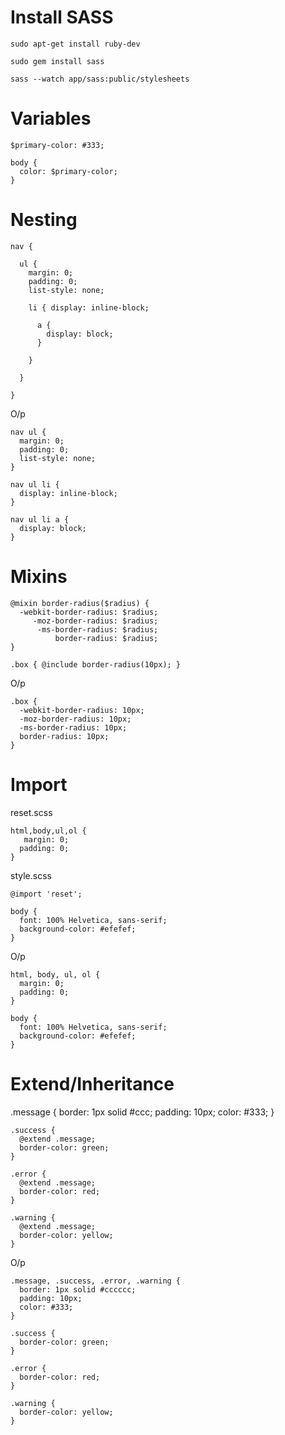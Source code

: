 # Install SASS
    sudo apt-get install ruby-dev
    
    sudo gem install sass
    
    sass --watch app/sass:public/stylesheets

# Variables

    $primary-color: #333;

    body {
      color: $primary-color;
    }

# Nesting

    nav {

      ul {
        margin: 0;
        padding: 0;
        list-style: none;

        li { display: inline-block; 

          a {
            display: block;
          }

        }

      }

    }

O/p

    nav ul {
      margin: 0;
      padding: 0;
      list-style: none;
    }

    nav ul li {
      display: inline-block;
    }

    nav ul li a {
      display: block;
    }

# Mixins

    @mixin border-radius($radius) {
      -webkit-border-radius: $radius;
         -moz-border-radius: $radius;
          -ms-border-radius: $radius;
              border-radius: $radius;
    }

    .box { @include border-radius(10px); }

O/p

    .box {
      -webkit-border-radius: 10px;
      -moz-border-radius: 10px;
      -ms-border-radius: 10px;
      border-radius: 10px;
    }

# Import

  reset.scss

    html,body,ul,ol {
       margin: 0;
      padding: 0;
    }

  style.scss

    @import 'reset';

    body {
      font: 100% Helvetica, sans-serif;
      background-color: #efefef;
    }

O/p

    html, body, ul, ol {
      margin: 0;
      padding: 0;
    }

    body {
      font: 100% Helvetica, sans-serif;
      background-color: #efefef;
    }

# Extend/Inheritance

   .message {
      border: 1px solid #ccc;
      padding: 10px;
      color: #333;
    }

    .success {
      @extend .message;
      border-color: green;
    }

    .error {
      @extend .message;
      border-color: red;
    }

    .warning {
      @extend .message;
      border-color: yellow;
    }
  
 O/p
 
    .message, .success, .error, .warning {
      border: 1px solid #cccccc;
      padding: 10px;
      color: #333;
    }

    .success {
      border-color: green;
    }

    .error {
      border-color: red;
    }

    .warning {
      border-color: yellow;
    }
